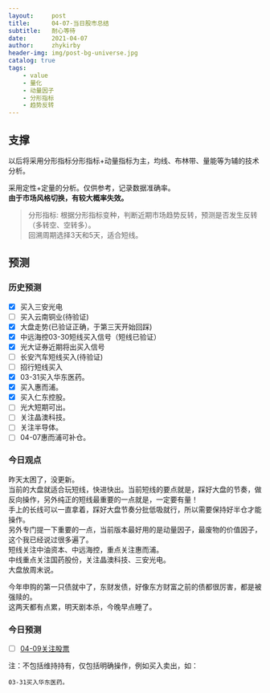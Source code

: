 ```yaml
---
layout:     post
title:      04-07-当日股市总结
subtitle:   耐心等待
date:       2021-04-07
author:     zhykirby
header-img: img/post-bg-universe.jpg
catalog: true
tags:
    - value
    - 量化
    - 动量因子
    - 分形指标
    - 趋势反转
---
```


## 支撑

以后将采用分形指标分形指标+动量指标为主，均线、布林带、量能等为辅的技术分析。  
    
采用定性+定量的分析。仅供参考，记录数据准确率。  
__由于市场风格切换，有较大概率失效。__

>分形指标: 根据分形指标变种，判断近期市场趋势反转，预测是否发生反转（多转空、空转多）。  
回溯周期选择3天和5天，适合短线。

## 预测

### 历史预测  

- [x] 买入三安光电
- [ ] 买入云南铜业(待验证)
- [x] 大盘走势(已验证正确，于第三天开始回踩)
- [x] 中远海控03-30短线买入信号（短线已验证）
- [x] 光大证券近期将出买入信号
- [ ] 长安汽车短线买入(待验证)
- [ ] 招行短线买入
- [x] 03-31买入华东医药。
- [x] 买入惠而浦。
- [x] 买入仁东控股。
- [ ] 光大短期可出。
- [ ] 关注晶澳科技。
- [ ] 关注半导体。
- [ ] 04-07惠而浦可补仓。

### 今日观点

昨天太困了，没更新。  
当前的大盘就适合玩短线，快进快出。当前短线的要点就是，踩好大盘的节奏，做反向操作，另外纯正的短线最重要的一点就是，一定要有量！  
手上的长线可以一直拿着，踩好大盘节奏分批低吸就行，所以需要保持好半仓才能操作。  
另外专门提一下重要的一点，当前版本最好用的是动量因子，最废物的价值因子，这个我已经说过很多遍了。  
短线关注中油资本、中远海控，重点关注惠而浦。  
中线重点关注国药股份，关注晶澳科技、三安光电。  
大盘放周末说。  

今年申购的第一只债就中了，东财发债，好像东方财富之前的债都很厉害，都是被强赎的。  
这两天都有点累，明天剧本杀，今晚早点睡了。  

### 今日预测  

- [ ] [04-09关注股票](https://zhykirby.github.io/2021/04/09/%E5%BD%93%E6%97%A5%E8%82%A1%E5%B8%82%E6%80%BB%E7%BB%93/)


注：不包括维持持有，仅包括明确操作，例如买入卖出，如：

`03-31买入华东医药。`








